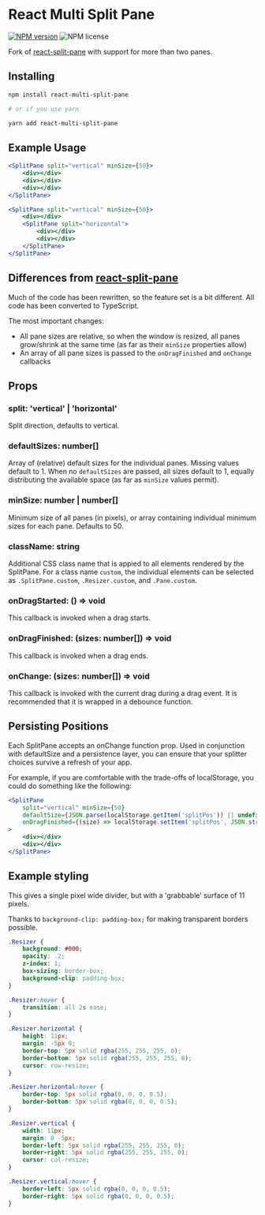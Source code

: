 # React Multi Split Pane

[![NPM version](https://img.shields.io/npm/v/react-multi-split-pane.svg?style=flat)](https://www.npmjs.com/package/react-multi-split-pane)
![NPM license](https://img.shields.io/npm/l/react-multi-split-pane.svg?style=flat)

Fork of [react-split-pane](https://github.com/tomkp/react-split-pane) with support for more than two panes.

## Installing
```sh
npm install react-multi-split-pane

# or if you use yarn

yarn add react-multi-split-pane
```

## Example Usage
```jsx
<SplitPane split="vertical" minSize={50}>
    <div></div>
    <div></div>
    <div></div>
</SplitPane>
```

```jsx
<SplitPane split="vertical" minSize={50}>
    <div></div>
    <SplitPane split="horizontal">
        <div></div>
        <div></div>
    </SplitPane>
</SplitPane>
```

## Differences from [react-split-pane](https://github.com/tomkp/react-split-pane)

Much of the code has been rewritten, so the feature set is a bit different. All
code has been converted to TypeScript.

The most important changes:

* All pane sizes are relative, so when the window is resized, all panes
  grow/shrink at the same time (as far as their `minSize` properties allow)
* An array of all pane sizes is passed to the `onDragFinished` and `onChange`
  callbacks

## Props
### split: 'vertical' | 'horizontal'
Split direction, defaults to vertical.

### defaultSizes: number[]
Array of (relative) default sizes for the individual panes. Missing values
default to 1. When no `defaultSizes` are passed, all sizes default to 1,
equally distributing the available space (as far as `minSize` values permit).

### minSize: number | number[]
Minimum size of all panes (in pixels), or array containing individual minimum
sizes for each pane. Defaults to 50.

### className: string
Additional CSS class name that is appied to all elements rendered by the
SplitPane. For a class name `custom`, the individual elements can be selected as
`.SplitPane.custom`, `.Resizer.custom`, and `.Pane.custom`.

### onDragStarted: () => void
This callback is invoked when a drag starts.

### onDragFinished: (sizes: number[]) => void
This callback is invoked when a drag ends.

### onChange: (sizes: number[]) => void
This callback is invoked with the current drag during a drag event. It is
recommended that it is wrapped in a debounce function.

## Persisting Positions

Each SplitPane accepts an onChange function prop.  Used in conjunction with
defaultSize and a persistence layer, you can ensure that your splitter choices
survive a refresh of your app.

For example, if you are comfortable with the trade-offs of localStorage, you
could do something like the following:

```jsx
<SplitPane
    split="vertical" minSize={50}
    defaultSize={JSON.parse(localStorage.getItem('splitPos')) || undefined}
    onDragFinished={(size) => localStorage.setItem('splitPos', JSON.stringify(size))}
>
    <div></div>
    <div></div>
</SplitPane>
```

## Example styling

This gives a single pixel wide divider, but with a 'grabbable' surface of 11
pixels.

Thanks to `background-clip: padding-box;` for making transparent borders
possible.


```css
.Resizer {
    background: #000;
    opacity: .2;
    z-index: 1;
    box-sizing: border-box;
    background-clip: padding-box;
}

.Resizer:hover {
    transition: all 2s ease;
}

.Resizer.horizontal {
    height: 11px;
    margin: -5px 0;
    border-top: 5px solid rgba(255, 255, 255, 0);
    border-bottom: 5px solid rgba(255, 255, 255, 0);
    cursor: row-resize;
}

.Resizer.horizontal:hover {
    border-top: 5px solid rgba(0, 0, 0, 0.5);
    border-bottom: 5px solid rgba(0, 0, 0, 0.5);
}

.Resizer.vertical {
    width: 11px;
    margin: 0 -5px;
    border-left: 5px solid rgba(255, 255, 255, 0);
    border-right: 5px solid rgba(255, 255, 255, 0);
    cursor: col-resize;
}

.Resizer.vertical:hover {
    border-left: 5px solid rgba(0, 0, 0, 0.5);
    border-right: 5px solid rgba(0, 0, 0, 0.5);
}
```
